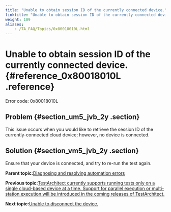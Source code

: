 ```yaml
--- 
title: "Unable to obtain session ID of the currently connected device."
linktitle: "Unable to obtain session ID of the currently connected device."
weight: 109
aliases: 
    - /TA_FAQ/Topics/0x80018010L.html
---
```

# Unable to obtain session ID of the currently connected device. {#reference_0x80018010L .reference}

Error code: 0x80018010L

## Problem {#section_um5_jvb_2y .section}

This issue occurs when you would like to retrieve the session ID of the currently-connected cloud device; however, no device is connected.

## Solution {#section_vm5_jvb_2y .section}

Ensure that your device is connected, and try to re-run the test again.

**Parent topic:**[Diagnosing and resolving automation errors](../../TA_FAQ/Topics/faq.automation_error.html)

**Previous topic:**[TestArchitect currently supports running tests only on a single cloud-based device at a time. Support for parallel execution or multi-station execution will be introduced in the coming releases of TestArchitect.](../../TA_FAQ/Topics/0x80018011L.html)

**Next topic:**[Unable to disconnect the device.](../../TA_FAQ/Topics/0x80018009L.html)

